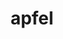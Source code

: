 ---
title: "apfel"
layout: cache
categories: [package, develop]
meta: {"compilers": ["gcc@11.4.0"], "num_specs": 12, "num_specs_by_stack": {"hep": 12, "root": 12}, "oss": ["ubuntu22.04"], "platforms": ["linux"], "stacks": ["hep", "root"], "targets": ["x86_64_v3"], "versions": ["3.1.1"]}
spec_details: [{"compiler": "gcc@11.4.0", "hash": "24ljkps7tobqh7xthf5w5z2tg3m3wxiq", "os": "ubuntu22.04", "platform": "linux", "size": "-", "stacks": ["hep", "root"], "target": "x86_64_v3", "variants": ["build_system=cmake", "build_type=Release", "generator=make", "~ipo", "+lhapdf", "+python"], "versions": ["3.1.1"]}, {"compiler": "gcc@11.4.0", "hash": "angyhr2l6ucz6zrmmz3egtgxl5jjuanp", "os": "ubuntu22.04", "platform": "linux", "size": "-", "stacks": ["hep", "root"], "target": "x86_64_v3", "variants": ["build_system=cmake", "build_type=Release", "generator=make", "~ipo", "+lhapdf", "+python"], "versions": ["3.1.1"]}, {"compiler": "gcc@11.4.0", "hash": "b5pirdjjgimmknjce274kejwryne3ngb", "os": "ubuntu22.04", "platform": "linux", "size": "-", "stacks": ["hep", "root"], "target": "x86_64_v3", "variants": ["build_system=cmake", "build_type=Release", "generator=make", "~ipo", "+lhapdf", "+python"], "versions": ["3.1.1"]}, {"compiler": "gcc@11.4.0", "hash": "dhhe2e3od4mppd7ymvalpwek5bouoohv", "os": "ubuntu22.04", "platform": "linux", "size": "-", "stacks": ["hep", "root"], "target": "x86_64_v3", "variants": ["build_system=cmake", "build_type=Release", "generator=make", "~ipo", "+lhapdf", "+python"], "versions": ["3.1.1"]}, {"compiler": "gcc@11.4.0", "hash": "dstb2ckho6eydtd5hplqqf7pipknpmj4", "os": "ubuntu22.04", "platform": "linux", "size": "-", "stacks": ["hep", "root"], "target": "x86_64_v3", "variants": ["build_system=cmake", "build_type=Release", "generator=make", "~ipo", "+lhapdf", "+python"], "versions": ["3.1.1"]}, {"compiler": "gcc@11.4.0", "hash": "ga4ukurrakll54diiyjd6ua4uhhbc2m7", "os": "ubuntu22.04", "platform": "linux", "size": "-", "stacks": ["hep", "root"], "target": "x86_64_v3", "variants": ["build_system=cmake", "build_type=Release", "generator=make", "~ipo", "+lhapdf", "+python"], "versions": ["3.1.1"]}, {"compiler": "gcc@11.4.0", "hash": "hsgmdakzqrw5huazidlgsbh3grtvm7xa", "os": "ubuntu22.04", "platform": "linux", "size": "-", "stacks": ["hep", "root"], "target": "x86_64_v3", "variants": ["build_system=cmake", "build_type=Release", "generator=make", "~ipo", "+lhapdf", "+python"], "versions": ["3.1.1"]}, {"compiler": "gcc@11.4.0", "hash": "jtxuvzl6jvs2st5l72ip7m5kimcfmuqv", "os": "ubuntu22.04", "platform": "linux", "size": "-", "stacks": ["hep", "root"], "target": "x86_64_v3", "variants": ["build_system=cmake", "build_type=Release", "generator=make", "~ipo", "+lhapdf", "+python"], "versions": ["3.1.1"]}, {"compiler": "gcc@11.4.0", "hash": "q3altolcrxpara7pyivndb5swneougrz", "os": "ubuntu22.04", "platform": "linux", "size": "-", "stacks": ["hep", "root"], "target": "x86_64_v3", "variants": ["build_system=cmake", "build_type=Release", "generator=make", "~ipo", "+lhapdf", "+python"], "versions": ["3.1.1"]}, {"compiler": "gcc@11.4.0", "hash": "qmantqpoaxfwyc7jpuq6jzax3vyapai2", "os": "ubuntu22.04", "platform": "linux", "size": "-", "stacks": ["hep", "root"], "target": "x86_64_v3", "variants": ["build_system=cmake", "build_type=Release", "generator=make", "~ipo", "+lhapdf", "+python"], "versions": ["3.1.1"]}, {"compiler": "gcc@11.4.0", "hash": "ypt3vzav3mfkjnm57ckjoe7vmer6uy57", "os": "ubuntu22.04", "platform": "linux", "size": "-", "stacks": ["hep", "root"], "target": "x86_64_v3", "variants": ["build_system=cmake", "build_type=Release", "generator=make", "~ipo", "+lhapdf", "+python"], "versions": ["3.1.1"]}, {"compiler": "gcc@11.4.0", "hash": "ztjwyunfvea7x6nhd55qpblb2mdbapjv", "os": "ubuntu22.04", "platform": "linux", "size": "-", "stacks": ["hep", "root"], "target": "x86_64_v3", "variants": ["build_system=cmake", "build_type=Release", "generator=make", "~ipo", "+lhapdf", "+python"], "versions": ["3.1.1"]}]
---